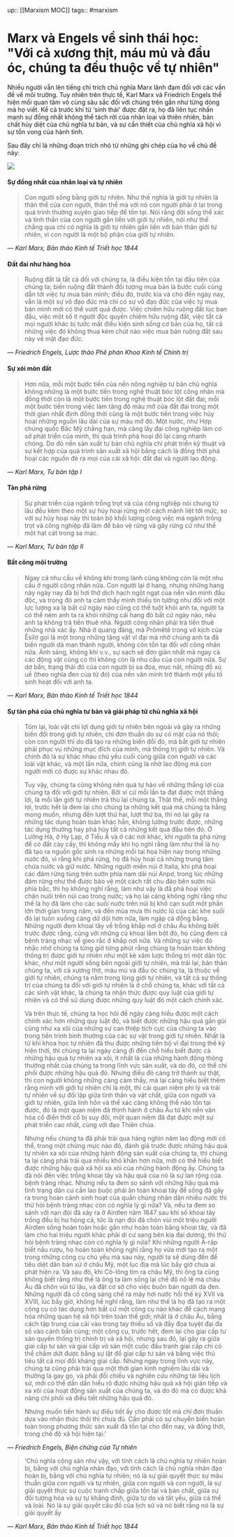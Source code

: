 up:: [[Marxism MOC]]
tags:: #marxism 

# Marx và Engels về sinh thái học: "Với cả xương thịt, máu mủ và đầu óc, chúng ta đều thuộc về tự nhiên"

Nhiều người vẫn lên tiếng chỉ trích chủ nghĩa Marx lãnh đạm đối với các vấn đề về môi trường. Tuy nhiên trên thực tế, Karl Marx và Friedrich Engels thể hiện mối quan tâm vô cùng sâu sắc đối với chúng trên gần như từng dòng mà họ viết. Kể cả trước khi từ ‘sinh thái’ được đặt ra, họ đã liên tục nhấn mạnh sự đồng nhất không thể tách rời của nhân loại và thiên nhiên, bản chất hủy diệt của chủ nghĩa tư bản, và sự cần thiết của chủ nghĩa xã hội vì sự tồn vong của hành tinh.

Sau đây chỉ là những đoạn trích nhỏ từ những ghi chép của họ về chủ đề này:

![](https://vnmarxist.com/wp-content/uploads/2023/05/1.jpg)

#### Sự đồng nhất của nhân loại và tự nhiên

> Con người sống bằng giới tự nhiên. Như thế nghĩa là giới tự nhiên là thân thể của con người, thân thể mà với nó con người phải ở lại trong quá trình thường xuyên giao tiếp để tồn tại. Nói rằng đời sống thể xác và tinh thần của con người gắn liền với giới tự nhiên, nói như thế chẳng qua chỉ có nghĩa là giới tự nhiên gắn liền với bản thân giới tự nhiên, vì con người là một bộ phận của giới tự nhiên.

*— Karl Marx, Bản thảo Kinh tế Triết học 1844*

#### Đất đai như hàng hóa

> Ruộng đất là tất cả đối với chúng ta, là điều kiện tồn tại đầu tiên của chúng ta; biến ruộng đất thành đối tượng mua bán là bước cuối cùng dẫn tới việc tự mua bán mình; điều đó, trước kia và cho đến ngày nay, vẫn là một sự vô đạo đức mà chỉ có sự vô đạo đức của việc tự mua bán mình mới có thể vượt quá được. Việc chiếm hữu ruộng đất lúc ban đầu, việc một số ít người độc quyền chiếm hữu ruộng đất, việc tất cả mọi người khác bị tước mất điều kiện sinh sống cơ bản của họ, tất cả những việc đó không thua kém chút nào việc mua bán ruộng đất sau này về mặt đạo đức.

*— Friedrich Engels, Lược thảo Phê phán Khoa Kinh tế Chính trị*

#### Sự xói mòn đất

> Hơn nữa, mỗi một bước tiến của nền nông nghiệp tư bản chủ nghĩa không những là một bước tiến trong nghệ thuật bóc lột công nhân mà đồng thời còn là một bước tiến trong nghệ thuật bóc lột đất đai; mỗi một bước tiến trong việc làm tăng độ màu mỡ của đất đai trong một thời gian nhất định đồng thời cũng là một bước tiến trong việc hủy hoại những nguồn lâu dài của sự màu mỡ đó. Một nước, như Hợp chúng quốc Bắc Mỹ chẳng hạn, mà càng lấy đại công nghiệp làm cơ sở phát triển của mình, thì quá trình phá hoại đó lại càng nhanh chóng. Do đó nền sản xuất tư bản chủ nghĩa chỉ phát triển kỹ thuật và sự kết hợp của quá trình sản xuất xã hội bằng cách là đồng thời phá hoại các nguồn đẻ ra mọi của cải xã hội: đất đai và người lao động.

*— Karl Marx, Tư bản tập I*

#### Tàn phá rừng

> Sự phát triển của ngành trồng trọt và của công nghiệp nói chung từ lâu đều kèm theo một sự hủy hoại rừng một cách mãnh liệt tới mức, so với sự hủy hoại này thì toàn bộ khối lượng công việc mà ngành trồng trọt và công nghiệp đã làm để bảo vệ rừng và gây rừng cứ như thể một hạt cát trong sa mạc.

*— Karl Marx, Tư bản tập II*

#### Bất công môi trường

> Ngay cả nhu cầu về không khí trong lành cũng không còn là một nhu cầu ở người công nhân nữa. Con người lại ở hang, nhưng những hang này ngày nay đã bị hơi thở dịch hạch ngột ngạt của nền văn minh đầu độc, và trong đó anh ta cảm thấy mình thiếu tin tưởng như đối với một lực lượng xa lạ bất cứ ngày nào cũng có thể tuột khỏi anh ta, người ta có thể ném anh ta ra khỏi những cái hang đó bất cứ ngày nào, nếu anh ta không trả tiền thuê nhà. Người công nhân phải trả tiền thuê những nhà xác ấy. Nhà ở quang đãng, mà Prômêtê trong vở kịch của Êsilơ gọi là một trong những tặng vật vĩ đại mà nhờ chúng anh ta đã biến người dã man thành người, không còn tồn tại đối với công nhân nữa. Ánh sáng, không khí v.v., sự sạch sẽ đơn giản nhất mà ngay cả các động vật cũng có thì không còn là nhu cầu của con người nữa. Sự dơ bẩn, trạng thái đó của con người bị sa đọa, mục nát, những đồ xú uế (theo nghĩa đen của từ đó) của nền văn minh trở thành một yếu tố sinh hoạt đối với anh ta.

*— Karl Marx, Bản thảo Kinh tế Triết học 1844*

#### Sự tàn phá của chủ nghĩa tư bản và giải pháp từ chủ nghĩa xã hội

> Tóm lại, loài vật chỉ lợi dụng giới tự nhiên bên ngoài và gây ra những biến đổi trong giới tự nhiên, chỉ đơn thuần do sự có mặt của nó thôi; còn con người thì do đã tạo ra những biến đổi đó, mà bắt giới tự nhiên phải phục vụ những mục đích của mình, mà thống trị giới tự nhiên. Và chính đó là sự khác nhau chủ yếu cuối cùng giữa con người và các loài vật khác, và một lần nữa, chính cũng là nhờ lao động mà con người mới có được sự khác nhau đó. 
> 
> Tuy vậy, chúng ta cũng không nên quá tự hào về những thắng lợi của chúng ta đối với giới tự nhiên. Bởi vì cứ mỗi lần ta đạt được một thắng lợi, là mỗi lần giới tự nhiên trả thù lại chúng ta. Thật thế, mỗi một thắng lợi, trước hết là đem lại cho chúng ta những kết quả mà chúng ta hằng mong muốn, nhưng đến lượt thứ hai, lượt thứ ba, thì nó lại gây ra những tác dụng hoàn toàn khác hẳn, không lường trước được, những tác dụng thường hay phá hủy tất cả những kết quả đầu tiên đó. Ở Lưỡng Hà, ở Hy Lạp, ở Tiểu Á và ở các nơi khác, khi người ta phá rừng để có đất cày cấy, thì không mấy khi họ nghĩ rằng làm như thế là họ đã tạo ra nguồn gốc sinh ra những mối tai họa hiện nay trong những nước đó, vì rằng khi phá rừng, họ đã hủy hoại cả những trung tâm chứa nước và giữ nước. Những người miền núi ở Italia, khi phá hoại các đám rừng tùng trên sườn phía nam dải núi Anpơ, trong lúc những đám rừng như thế được bảo vệ một cách rất chu đáo bên sườn núi phía bắc, thì họ không nghĩ rằng, làm như vậy là đã phá hoại việc chăn nuôi trên núi cao trong nước; và họ lại càng không nghĩ rằng như thế là họ đã làm cho các suối nước trên núi bị khô cạn suốt một phần lớn thời gian trong năm, và đến mùa mưa thì nước lũ của các khe suối đó lại tuôn xuống càng dữ dội hơn nữa, làm ngập cả đồng bằng. Những người đem khoai tây về trồng khắp nơi ở châu Âu không biết trước được rằng, cũng với những củ khoai lắm bột đó, họ cũng đem cả bệnh tràng nhạc về gieo rắc ở khắp nơi nữa. Và những sự việc đó nhắc nhở chúng ta từng giờ từng phút rằng chúng ta hoàn toàn không thống trị được giới tự nhiên như một kẻ xâm lược thống trị một dân tộc khác, như một người sống bên ngoài giới tự nhiên, mà trái lại, bản thân chúng ta, với cả xương thịt, máu mủ và đầu óc chúng ta, là thuộc về giới tự nhiên, chúng ta nằm trong lòng giới tự nhiên, và tất cả sự thống trị của chúng ta đối với giới tự nhiên là ở chỗ chúng ta, khác với tất cả các sinh vật khác, là chúng ta nhận thức được quy luật của giới tự nhiên và có thể sử dụng được những quy luật đó một cách chính xác. 
> 
> Và trên thực tế, chúng ta học hỏi để ngày càng hiểu được một cách chính xác hơn những quy luật đó, và biết được những hậu quả gần gũi cũng như xa xôi của những sự can thiệp tích cực của chúng ta vào trong tiến trình bình thường của các sự vật trong giới tự nhiên. Nhất là từ khi khoa học tự nhiên đã thu được những tiến bộ vĩ đại trong thế kỷ hiện thời, thì chúng ta lại ngày càng đi đến chỗ hiểu biết được cả những hậu quả tự nhiên xa xôi, ít nhất là của những hành động thông thường nhất của chúng ta trong lĩnh vực sản xuất, và do đó, có thể chi phối được những hậu quả đó. Nhưng điều đó càng trở thành sự thật, thì con người không những càng cảm thấy, mà lại càng hiểu biết thêm rằng mình với giới tự nhiên chỉ là một, thì cái quan niệm phi lý và trái tự nhiên về sự đối lập giữa tinh thần và vật chất, giữa con người và giới tự nhiên, giữa linh hồn và thể xác càng không thể nào tồn tại được, đó là một quan niệm đã thịnh hành ở châu Âu từ khi nền văn hóa cổ điển thời cổ bị suy đồi, một quan niệm đã đạt được một sự phát triển cao nhất, cùng với đạo Thiên chúa. 
> 
> Nhưng nếu chúng ta đã phải trải qua hàng nghìn năm lao động mới có thể, trong một chừng mực nào đó, đánh giá trước được những hậu quả tự nhiên xa xôi của những hành động sản xuất của chúng ta, thì chúng ta lại càng phải trải qua nhiều khó khăn hơn nữa, mới có thể hiểu biết được những hậu quả xã hội xa xôi của những hành động ấy. Chúng ta đã nói đến việc trồng khoai tây và hậu quả của nó là sự lan rộng của bệnh tràng nhạc. Nhưng nếu ta đem so sánh với những hậu quả mà tình trạng dân cư cần lao buộc phải ăn toàn khoai tây để sống đã gây ra trong hoàn cảnh sinh hoạt của quần chúng nhân dân nhiều nước thì thử hỏi bệnh tràng nhạc còn có nghĩa lý gì nữa? Và, nếu ta đem so sánh với nạn đói đã xảy ra ở Airơlen năm 1847 sau khi số khoai tây trồng đều bị hư hỏng cả, tức là nạn đói đã chôn vùi một triệu người Airơlen sống hoàn toàn hoặc gần như hoàn toàn bằng khoai tây, và đã làm cho hai triệu người khác phải di cư sang bên kia đại dương, thì thử hỏi bệnh tràng nhạc còn có nghĩa lý gì nữa? Khi những người Ả-rập biết nấu rượu, họ hoàn toàn không nghĩ rằng họ vừa mới tạo ra một trong những công cụ chủ yếu mà sau này, người ta sẽ dùng đến để tiêu diệt dân bản xứ ở châu Mỹ, một lục địa mà lúc bấy giờ chưa ai phát hiện ra. Và sau đó, khi Cô-lông tìm ra châu Mỹ, thì ông ta cũng không biết rằng như thế là ông ta làm sống lại chế độ nô lệ mà châu Âu đã chôn vùi từ lâu, và đặt cơ sở cho việc buôn bán người da đen. Những người đã cố công sáng chế ra máy hơi nước hồi thế kỷ XVII và XVIII, lúc bấy giờ, không hề nghĩ rằng, làm như thế là họ đã tạo ra một công cụ có tác dụng hơn bất cứ một công cụ nào khác để cách mạng hóa những quan hệ xã hội trên toàn thế giới; nhất là ở châu Âu, bằng cách tập trung của cải vào trong tay thiểu số và đầy đọa tuyệt đại đa số vào cảnh bần cùng; một công cụ, trước hết, đem lại cho giai cấp tư sản quyền thống trị chính trị và xã hội, nhưng sau đó, lại gây ra giữa giai cấp tư sản và giai cấp vô sản một cuộc đấu tranh giai cấp chỉ có thể chấm dứt được bằng sự lật đổ giai cấp tư sản và bằng việc thủ tiêu tất cả mọi đối kháng giai cấp. Nhưng ngay trong lĩnh vực này, chúng ta cũng phải trải qua một thời gian kinh nghiệm lâu dài và thường là gay go, và phải đối chiếu và nghiên cứu những tài liệu lịch sử, mới có thể dần dần hiểu rõ được những hậu quả xã hội gián tiếp và xa xôi của hoạt động sản xuất của chúng ta, và do đó mà có được khả năng chi phối và điều tiết những hậu quả đó.
> 
> Nhưng muốn tiến hành sự điều tiết ấy cho được tốt mà chỉ đơn thuần dựa vào nhận thức thôi thì chưa đủ. Cần phải có sự chuyển biến hoàn toàn trong phương thức sản xuất đã tồn tại cho đến nay, và đồng thời, trong chế độ xã hội hiện tại.’

*— Friedrich Engels, Biện chứng của Tự nhiên*

> ‘Chủ nghĩa cộng sản như vậy, với tính cách là chủ nghĩa tự nhiên hoàn bị, bằng với chủ nghĩa nhân đạo, với tính cách là chủ nghĩa nhân đạo hoàn bị, bằng với chủ nghĩa tự nhiên; nó là sự giải quyết thực sự mâu thuẫn giữa con người và tự nhiên, giữa con người và con người, là sự giải quyết thực sự cuộc tranh chấp giữa tồn tại và bản chất, giữa sự đối tượng hóa và sự tự khẳng định, giữa tự do và tất yếu, giữa cá thể và loài. Nó là sự giải quyết câu đố của lịch sử và nó biết rằng nó là sự giải quyết ấy

*— Karl Marx, Bản thảo Kinh tế Triết học 1844*














